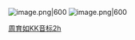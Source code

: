 ![image.png|600](https://fig-1321973591.cos.ap-nanjing.myqcloud.com/20250321220024.png)
![image.png|600](https://fig-1321973591.cos.ap-nanjing.myqcloud.com/20250321220816.png)



[周育如KK音标2h](https://www.bilibili.com/video/BV1Vb4y1679U?spm_id_from=333.788.recommend_more_video.0&vd_source=d1167fc706d8bb4a356a82d19d9d3304)